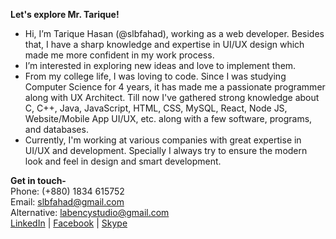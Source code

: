 <b>Let's explore Mr. Tarique!</b>

- Hi, I’m Tarique Hasan (@slbfahad), working as a web developer. Besides that, I have a sharp knowledge and expertise in UI/UX design which made me more confident in my work process.
- I’m interested in exploring new ideas and love to implement them.
- From my college life, I was loving to code. Since I was studying Computer Science for 4 years, it has made me a passionate programmer along with UX Architect. Till now I've gathered strong knowledge about C, C++, Java, JavaScript, HTML, CSS,  MySQL, React, Node JS, Website/Mobile App UI/UX, etc. along with a few software, programs, and databases.
- Currently, I'm working at various companies with great expertise in UI/UX and development. Specially I always try to ensure the modern look and feel in design and smart development.

<b>Get in touch-</b>
<br>
Phone: (+880) 1834 615752
<br>
Email: slbfahad@gmail.com
<br>
Alternative: labencystudio@gmail.com
<br>
<a href="www.linkedin.com/in/slbfahad/">LinkedIn</a> | <a href="https://www.facebook.com/slbfahad/">Facebook</a> | <a href="https://join.skype.com/invite/qngmcWOlm7sW">Skype</a>

<!---
slbfahad/slbfahad is a ✨ special ✨ repository because its `README.md` (this file) appears on your GitHub profile.
You can click the Preview link to take a look at your changes.
--->
